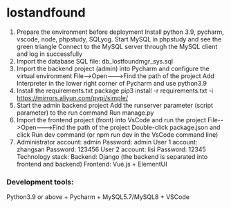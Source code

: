 # lostandfound

1. Prepare the environment before deployment
Install python 3.9, pycharm, vscode, node, phpstudy, SQLyog.
Start MySQL in phpstudy and see the green triangle
Connect to the MySQL server through the MySQL client and log in successfully
2. Import the database SQL file: db_lostfoundmgr_sys.sql
3. Import the backend project (admin) into Pycharm and configure the virtual environment
File-->Open--->Find the path of the project
Add Interpreter in the lower right corner of Pycharm and use python3.9
4. Install the requirements.txt package
pip3 install -r requirements.txt -i https://mirrors.aliyun.com/pypi/simple/
5. Start the admin backend project
Add the runserver parameter (script parameter) to the run command
Run manage.py
6. Import the frontend project (front) into VsCode and run the project
File-->Open--->Find the path of the project
Double-click package.json and click Run dev command (or npm run dev in the VsCode command line)
7. Administrator account: admin Password: admin
User 1 account: zhangsan Password: 123456
User 2 account: lisi Password: 12345
Technology stack:
Backend: Django (the backend is separated into frontend and backend)
Frontend: Vue.js + ElementUI

### Development tools:    
Python3.9 or above + Pycharm + MySQL5.7/MySQL8 + VSCode
